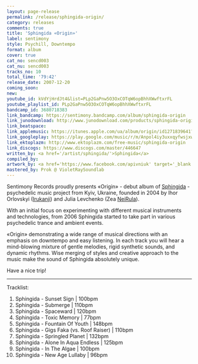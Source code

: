 ```yaml
---
layout: page-release
permalink: /release/sphingida-origin/
category: releases
comments: true
title: 'Sphingida «Origin»'
label: sentimony
style: Psychill, Downtempo
format: album
cover: true
cat_no: sencd003
cat_nu: sencd003
tracks_no: 10
total_time: '79:42'
release_date: 2007-12-20
coming_soon: 
new: 
youtube_id: kVdYjHrdJt4&list=PLp2GaPnw5O3OxCOTqW6opBhhXWwftxrFL
youtube_playlist_id: PLp2GaPnw5O3OxCOTqW6opBhhXWwftxrFL
bandcamp_id: 3680718383
link_bandcamp: https://sentimony.bandcamp.com/album/sphingida-origin
link_junodownload: http://www.junodownload.com/products/sphingida-origin/1507877-02
link_beatspace: 
link_applemusic: https://itunes.apple.com/ua/album/origin/id1271839641?l=uk
link_googleplay: https://play.google.com/music/r/m/Anpol4iy3uxxqyfwsjxwaejsg4q?t=Sphingida_Origin
link_ektoplazm: http://www.ektoplazm.com/free-music/sphingida-origin
link_discogs: https://www.discogs.com/master/446647
written_by: <a href='/artist/sphingida/'>Sphingida</a>
compiled_by: 
artwork_by: <a href='https://www.facebook.com/apivniuk' target='_blank' rel='noopener'>Anton Pivniuk</a>
mastered_by: Prok @ VioletRaySoundlab
---
```


Sentimony Records proudly presents «Origin» - debut album of <a href='/artist/sphingida/'>Sphingida</a> - psychedelic music project from Kyiv, Ukraine, founded in 2004 by Ihor Orlovskyi (<a href='/artist/irukanji/'>Irukanji</a>) and Julia Levchenko (Zea <a href='/artist/neirula/'>NeiRula</a>).

With an initial focus on experimenting with different musical instruments and technologies, from 2006 Sphingida started to take part in various psychedelic trance and ambient events.

«Origin» demonstrating a wide range of musical directions with an emphasis on downtempo and easy listening. In each track you will hear a mind-blowing mixture of gentle melodies, rigid synthetic sounds, and dynamic rhythms. Wise merging of styles and creative approach to the music make the sound of Sphingida absolutely unique.

Have a nice trip!

---
Tracklist:

01. Sphingida - Sunset Sign \| 100bpm
02. Sphingida - Submerge \| 110bpm
03. Sphingida - Spaceward \| 120bpm
04. Sphingida - Toxic Memory \| 77bpm
05. Sphingida - Fountain Of Youth \| 148bpm
06. Sphingida - Gigs Faka (vs. Roof Raiser) \| 110bpm
07. Sphingida - Springled Planet \| 132bpm
08. Sphingida - Alone In Aqua Endless \| 125bpm
09. Sphingida - In The Algae \| 100bpm
10. Sphingida - New Age Lullaby \| 96bpm
